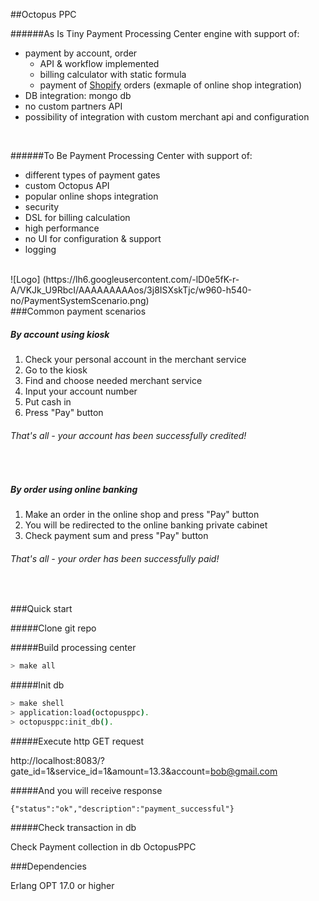 ##Octopus PPC

######As Is
Tiny Payment Processing Center engine with support of:
- payment by account, order
  - API & workflow implemented
  - billing calculator with static formula
  - payment of [Shopify](http://docs.shopify.com/) orders (exmaple of online shop integration)
- DB integration: mongo db
- no custom partners API
- possibility of integration with custom merchant api and configuration

<br/>

######To Be
Payment Processing Center with support of:
- different types of payment gates
- custom Octopus API
- popular online shops integration
- security
- DSL for billing calculation
- high performance
- no UI for configuration & support
- logging

<br/>
![Logo] (https://lh6.googleusercontent.com/-lD0e5fK-r-A/VKJk_U9RbcI/AAAAAAAAAos/3j8ISXskTjc/w960-h540-no/PaymentSystemScenario.png)


<br/>
###Common payment scenarios

##### By account using kiosk
1. Check your personal account in the merchant service
2. Go to the kiosk
3. Find and choose needed merchant service
4. Input your account number
5. Put cash in
6. Press "Pay" button

###### That's all - your account has been successfully credited!  
<br/>

##### By order using online banking
1. Make an order in the online shop and press "Pay" button
2. You will be redirected to the online banking private cabinet
3. Check payment sum and press "Pay" button

###### That's all - your order has been successfully paid!
<br/>

###Quick start

#####Clone git repo

#####Build processing center

```sh
> make all
```

#####Init db

```sh
> make shell
> application:load(octopusppc).
> octopusppc:init_db().
```

#####Execute http GET request

http://localhost:8083/?gate_id=1&service_id=1&amount=13.3&account=bob@gmail.com 

#####And you will receive response

```
{"status":"ok","description":"payment_successful"}
```

#####Check transaction in db

Check Payment collection in db OctopusPPC 
<br/>


###Dependencies

Erlang OPT 17.0 or higher
